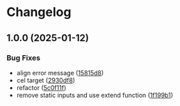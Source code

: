 # Changelog

## 1.0.0 (2025-01-12)


### Bug Fixes

* align error message ([15815d8](https://github.com/abinnovision/cross-policy/commit/15815d847eaa90160ec0a7569705e72707384e6e))
* cel target ([2930df8](https://github.com/abinnovision/cross-policy/commit/2930df83bc741cb173a6b0763b9ee624be76785c))
* refactor ([5c0f11f](https://github.com/abinnovision/cross-policy/commit/5c0f11f6489817116aeb68781343f65b520b9140))
* remove static inputs and use extend function ([1f199b1](https://github.com/abinnovision/cross-policy/commit/1f199b1662710eaab88bfe1ee071c8ed7c15a72b))

